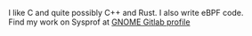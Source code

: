 I like C and quite possibly C++ and Rust. I also write eBPF code.
<br/>
Find my work on Sysprof at 
[GNOME Gitlab profile](https://gitlab.gnome.org/varunrmallya)
<!---
varun-r-mallya/varun-r-mallya is a ✨ special ✨ repository because its `README.md` (this file) appears on your GitHub profile.
You can click the Preview link to take a look at your changes.
--->

